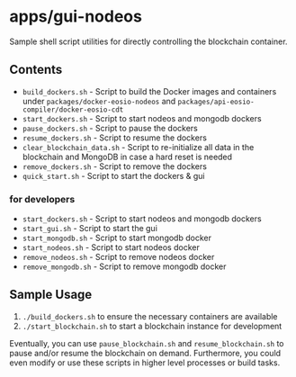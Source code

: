 # apps/gui-nodeos

Sample shell script utilities for directly controlling the blockchain container.

## Contents

* `build_dockers.sh` - Script to build the Docker images and containers under `packages/docker-eosio-nodeos` and `packages/api-eosio-compiler/docker-eosio-cdt`
* `start_dockers.sh` - Script to start nodeos and mongodb dockers
* `pause_dockers.sh` - Script to pause the dockers
* `resume_dockers.sh` - Script to resume the dockers
* `clear_blockchain_data.sh` - Script to re-initialize all data in the blockchain and MongoDB in case a hard reset is needed
* `remove_dockers.sh` - Script to remove the dockers
* `quick_start.sh` - Script to start the dockers & gui

### for developers
* `start_dockers.sh` - Script to start nodeos and mongodb dockers
* `start_gui.sh` - Script to start the gui
* `start_mongodb.sh` - Script to start mongodb docker
* `start_nodeos.sh` - Script to start nodeos docker
* `remove_nodeos.sh` - Script to remove nodeos docker
* `remove_mongodb.sh` - Script to remove mongodb docker


## Sample Usage

1. `./build_dockers.sh` to ensure the necessary containers are available
2. `./start_blockchain.sh` to start a blockchain instance for development

Eventually, you can use `pause_blockchain.sh` and `resume_blockchain.sh` to pause and/or resume the blockchain on demand. Furthermore, you could even modify or use these scripts in higher level processes or build tasks.